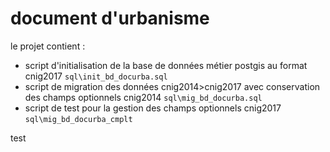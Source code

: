 # document d'urbanisme

le projet contient :
* script d'initialisation de la base de données métier postgis au format cnig2017 `sql\init_bd_docurba.sql`
* script de migration des données cnig2014>cnig2017 avec conservation des champs optionnels cnig2014 `sql\mig_bd_docurba.sql`
* script de test pour la gestion des champs optionnels cnig2017 `sql\mig_bd_docurba_cmplt` 

test

